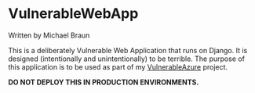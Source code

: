 # VulnerableWebApp
Written by Michael Braun

This is a deliberately Vulnerable Web Application that runs on Django. It is designed (intentionally and unintentionally) to be terrible. The purpose of this application is to be used as part of my [VulnerableAzure](https://github.com/metalstormbass/VulnerableAzure) project.

<b> DO NOT DEPLOY THIS IN PRODUCTION ENVIRONMENTS. </b>
